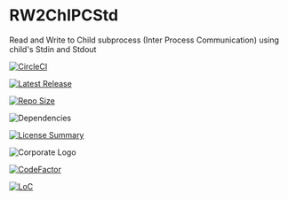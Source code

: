# RW2ChIPCStd
Read and Write to Child subprocess (Inter Process Communication) using child's Stdin and Stdout

[![CircleCI](https://img.shields.io/circleci/build/github/InnovAnon-Inc/RW2ChIPCStd?color=%23FF1100&logo=InnovAnon%2C%20Inc.&logoColor=%23FF1133&style=plastic)](https://circleci.com/gh/InnovAnon-Inc/RW2ChIPCStd)

[![Latest Release](https://img.shields.io/github/commits-since/InnovAnon-Inc/RW2ChIPCStd/latest?color=%23FF1100&include_prereleases&logo=InnovAnon%2C%20Inc.&logoColor=%23FF1133&style=plastic)](https://github.com/InnovAnon-Inc/RW2ChIPCStd/releases/latest)

[![Repo Size](https://img.shields.io/github/repo-size/InnovAnon-Inc/RW2ChIPCStd?color=%23FF1100&logo=InnovAnon%2C%20Inc.&logoColor=%23FF1133&style=plastic)](https://github.com/InnovAnon-Inc/RW2ChIPCStd)

![Dependencies](https://img.shields.io/librariesio/github/InnovAnon-Inc/RW2ChIPCStd?color=%23FF1100&style=plastic)

[![License Summary](https://img.shields.io/github/license/InnovAnon-Inc/RW2ChIPCStd?color=%23FF1100&label=Free%20Code%20for%20a%20Free%20World%21&logo=InnovAnon%2C%20Inc.&logoColor=%23FF1133&style=plastic)](https://tldrlegal.com/license/unlicense#summary)

![Corporate Logo](https://i.imgur.com/UD8y4Is.gif)

[![CodeFactor](https://www.codefactor.io/repository/github/InnovAnon-Inc/RW2ChIPCStd/badge)](https://www.codefactor.io/repository/github/InnovAnon-Inc/RW2ChIPCStd)

[![LoC](https://tokei.rs/b1/github/InnovAnon-Inc/RW2ChIPCStd?category=code)](https://github.com/InnovAnon-Inc/RW2ChIPCStd)

